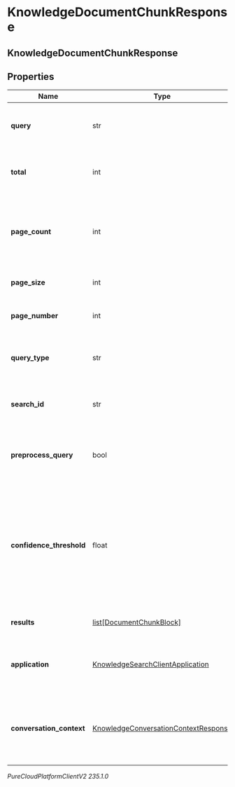# KnowledgeDocumentChunkResponse

## KnowledgeDocumentChunkResponse

## Properties

|Name | Type | Description | Notes|
|------------ | ------------- | ------------- | -------------|
| **query** | str | Query to search chunks in the knowledge base. | [optional] |
| **total** | int | The total number of chunks matching the query. | [optional] |
| **page_count** | int | Number of pages returned in the result calculated according to the pageSize and the total | [optional] |
| **page_size** | int | Page size of the returned results. | [optional] |
| **page_number** | int | Page number of the returned results. | [optional] |
| **query_type** | str | The type of the query that initiates the chunks search. | [optional] |
| **search_id** | str | The globally unique identifier for the chunks search. | [optional] |
| **preprocess_query** | bool | Indicates whether the chunks search query should be preprocessed. | [optional] |
| **confidence_threshold** | float | The confidence threshold for the chunk results. If applied, the returned results will have an equal or higher chunk confidence than the threshold. | [optional] |
| **results** | [list[DocumentChunkBlock]](DocumentChunkBlock) | Chunks matching the search query. | [optional] |
| **application** | [KnowledgeSearchClientApplication](KnowledgeSearchClientApplication) | The client application details from which chunks search happened. | [optional] |
| **conversation_context** | [KnowledgeConversationContextResponse](KnowledgeConversationContextResponse) | Conversation context information if the chunks search is initiated in the context of a conversation. | [optional] |



_PureCloudPlatformClientV2 235.1.0_

